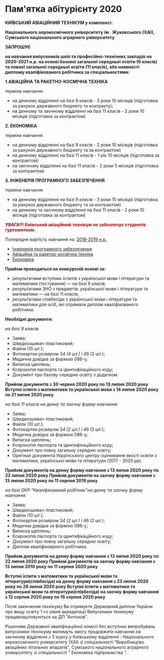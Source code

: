 # Пам'ятка абітурієнту 2020
<div class="center" style="font-weight: bold;">КИЇВСЬКИЙ АВІАЦІЙНИЙ ТЕХНІКУМ у комплексі:

Національного аерокосмічного університету їм . Жуковського (ХАІ), Сумського національного аграрного університету

ЗАПРОШУЄ

на навчання випускників шкіл та професійно-технічних закладів на 2020-2021 н.р. на основі базової загальної середньої освіти (9 класів) та повної загальної середньої освіти (11 класів), або наявності диплому кваліфікованого робітника за спеціальностями:</div>

**<div class="center">1.АВІАЦІЙНА ТА РАКЕТНО-КОСМІЧНА ТЕХНІКА</div>**

терміни навчання:
* на денному відділенні на базі 9 класів - 3 роки 10 місяців (підготовка за рахунок державного бюджету та контракту);
* на денному та заочному відділенні на базі 11 класів - 2 роки 10 місяців (підготовка за контрактом)

**<div class="center">2. ЕКОНОМІКА</div>**

терміни навчання:
* на денному відділенні на базі 9 класів - 2 роки 10 місяців (підготовка за рахунок державного бюджету та за контрактом)
* на денному відділенні на базі 11 класів - 1 рік 10 місяців (підготовка за контрактом)
* на заочному відділенні на базі 11 класів - 2 роки 5 місяців (підготовка за контрактом)

**<div class="center">3. ІНЖЕНЕРІЯ ПРОГРАМНОГО ЗАБЕЗПЕЧЕННЯ</div>**

терміни навчання:
* на денному відділенні на базі 9 класів - 3 роки 10 місяців (підготовка за рахунок державного бюджету та за контрактом)
* на денному та заочному відділенні на базі 11 класів - 2 роки 10 місяців (підготовка за контрактом)

**<div class ="center" style ="color:#c90000;">УВАГА!!! Київський авіаційний технікум не забезпечує студентів гуртожитком.</div>**

Попередня вартість навчання на: [2018-2019 н.р.](/pdf_files/vr2018-2019.pdf)
* [Інженерія програмного забезпечення](/pdf_files/rpz.pdf)
* [Авіаційна та ракетно-космічна техніка](/pdf_files/roketa.pdf)
* [Економіка](/pdf_files/economica.pdf)


**Прийом проводиться на конкурсній основі за:**
* результатами вступних іспитів з української мови і літератури та математики (тестування) — на базі 9 класів;
* результатами ЗНО з предметів: української мови і літератури та математики — на базі 11 класів;
* результатами співбесіди з української мови і літератури та математики для осіб, які отримали диплом кваліфікованого робітника.

**Необхідні документи:**

*на базі 9 класів:*
* Заява;
* Швидкозшивач пластиковий;
* Файли (10 шт.);
* Фотокартки розміром 3*4 (4 шт.) і 4*6 (2 шт.);
* Медична довідка за формою 086-у;
* Виписка щеплень;
* Ксерокопія паспорта та ідентифікаційного коду;
* Документ про базову середню освіту з додатком.

**Прийом документів з 30 червня 2020 року по 13 липня 2020 року
Вступні іспити з математики та української мови з 14 липня 2020 року по 21 липня 2020 року**

*на базі 11 класів на денну та заочну форму навчання:*
* Заява;
* Швидкозшивач пластиковий;
* Файли (10 шт.);
* Фотокартки розміром 3*4 (2 шт.) і 4*6 (2 шт.);
* Медична довідка за формою 086-у;
* Виписка щеплень;
* Ксерокопія паспорта та ідентифікаційного коду;
* Документ про повну загальну середню освіту;
* Оригінал документа Українського центру оцінювання якості освіти з математики, української мови та літератури (2017 - 2020 рр).


**Прийом документів на денну форму навчання з 13 липня 2020 року по 22 липня 2020 року
Прийом документів на заочну форму навчання з 13 липня 2020 року по 11 серпня 2019 року**

*на базі ОКР "Кваліфікований робітник"на денну та заочну форму навчання:*
* Заява;
* Швидкозшивач пластиковий;
* Файли (10 шт.);
* Фотокартки розміром 3*4 (2 шт.) і 4*6 (2 шт.);
* Медична довідка за формою 086-у;
* Виписка щеплень;
* Ксерокопія паспорта та ідентифікаційного коду;
* Документ про повну загальну середню освіту;
* Диплом кваліфікованого робітника.

**Прийом документів на денну форму навчання з 13 липня 2020 року по 22 липня 2020 року
Прийом документів на заочну форму навчання з 13 липня 2010 року по 11 серпня 2020 року**

**Вступні іспити з математики та української мови та літератури(співбесіда) на денну форму навчання
з 23 липня 2020 року по 28 липня 2020 року
Вступні іспити з математики та української мови та літератури(співбесіда) на заочну форму навчання
з 12 серпня 2020 року по 16 серпня 2020 року**


Після закінчення технікуму Ви отримуєте Державний диплом України про вищу освіту 1-го рівня акредитації
Випускники технікуму працевлаштовуються на ДП "Антонов".
<div class = "center">Рішенням Державної кваліфікаційної комісії без вступних випробувань випускники технікуму матимуть змогу продовжити навчання на заочному відділенні з 3 курсу у Київському відділенні : Національного аерокосмічного університету (ХАІ) зі спеціальності "Виробництво авіаційних літальних апаратів", Сумського національного аграрного університету зі спеціальності " Економіка підприємства ".</div>
